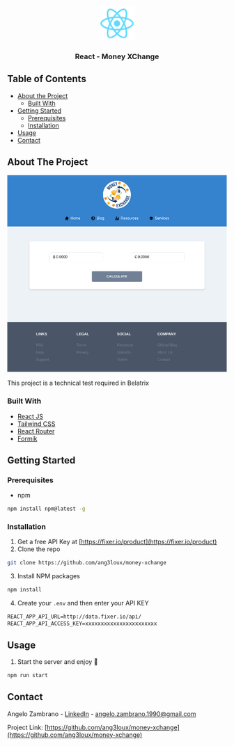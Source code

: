 <br />
<p align="center">
  <a href="https://github.com/ang3loux/money-xchange">
    <img src="public/logo192.png" alt="Logo" width="80" height="80">
  </a>

  <h3 align="center">React - Money XChange</h3>
</p>

<!-- TABLE OF CONTENTS -->

## Table of Contents

- [About the Project](#about-the-project)
  - [Built With](#built-with)
- [Getting Started](#getting-started)
  - [Prerequisites](#prerequisites)
  - [Installation](#installation)
- [Usage](#usage)
- [Contact](#contact)

<!-- ABOUT THE PROJECT -->

## About The Project

[![Product Name Screen Shot][product-screenshot]](https://example.com)

This project is a technical test required in Belatrix

### Built With

- [React JS](https://reactjs.org/)
- [Tailwind CSS](https://tailwindcss.com/)
- [React Router](https://reacttraining.com/react-router/)
- [Formik](https://jaredpalmer.com/formik/)

<!-- GETTING STARTED -->

## Getting Started

### Prerequisites

- npm

```sh
npm install npm@latest -g
```

### Installation

1. Get a free API Key at [https://fixer.io/product](https://fixer.io/product)
2. Clone the repo

```sh
git clone https://github.com/ang3loux/money-xchange
```

3. Install NPM packages

```sh
npm install
```

4. Create your `.env` and then enter your API KEY

```JS
REACT_APP_API_URL=http://data.fixer.io/api/
REACT_APP_API_ACCESS_KEY=xxxxxxxxxxxxxxxxxxxxxxx
```

<!-- USAGE EXAMPLES -->

## Usage

1. Start the server and enjoy :rocket:

```sh
npm run start
```

<!-- CONTACT -->

## Contact

Angelo Zambrano - [LinkedIn](https://www.linkedin.com/in/angelozambrano1990/) - angelo.zambrano.1990@gmail.com

Project Link: [https://github.com/ang3loux/money-xchange](https://github.com/ang3loux/money-xchange)

<!-- MARKDOWN LINKS & IMAGES -->

[product-screenshot]: src/assets/images/screenshot.png
